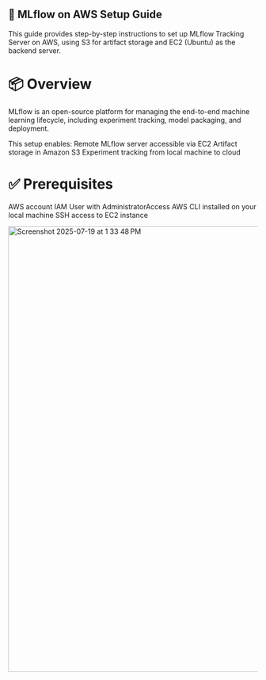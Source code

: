 ## 🚀 MLflow on AWS Setup Guide
This guide provides step-by-step instructions to set up MLflow Tracking Server on AWS, using S3 for artifact storage and EC2 (Ubuntu) as the backend server.

# 📦 Overview
MLflow is an open-source platform for managing the end-to-end machine learning lifecycle, including experiment tracking, model packaging, and deployment.

This setup enables:
Remote MLflow server accessible via EC2
Artifact storage in Amazon S3
Experiment tracking from local machine to cloud

# ✅ Prerequisites
AWS account
IAM User with AdministratorAccess
AWS CLI installed on your local machine
SSH access to EC2 instance

<img width="1440" height="900" alt="Screenshot 2025-07-19 at 1 33 48 PM" src="https://github.com/user-attachments/assets/a43cecb2-0dc6-4811-9cc3-c0b244effc25" />
